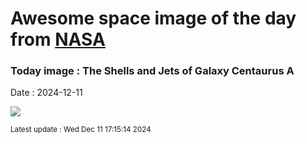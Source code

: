 
# Awesome space image of the day from [NASA](https://api.nasa.gov/)

### Today image : The Shells and Jets of Galaxy Centaurus A
Date : 2024-12-11

![](https://apod.nasa.gov/apod/image/2412/CenAShellsJets_Olsen_1080.jpg)

<small>Latest update : Wed Dec 11 17:15:14 2024</small>
        